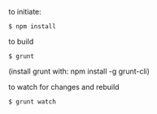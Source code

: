 to initiate:

    $ npm install

to build

    $ grunt

(install grunt with: npm install -g grunt-cli)

to watch for changes and rebuild

    $ grunt watch
